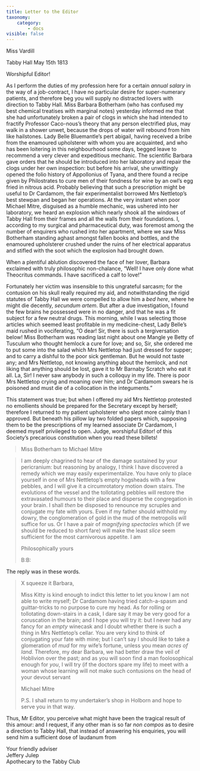 ```yaml
---
title: Letter to the Editor
taxonomy:
    category:
        - docs
visible: false
---
```


<div class="author">Miss Vardill</div>

Tabby Hall May 15th 1813

Worshipful Editor!

As I perform the duties of my profession here for a certain *annual salary* in the way of a job-contract, I have no particular desire for super-numerary patients, and therefore beg you will supply no distracted lovers with direction to Tabby Hall. Miss Barbara Botherham (who has confused my best chemical treatises with marginal notes) yesterday informed me that she had unfortunately broken a pair of clogs in which she had intended to fractify Professor Caco-nous’s theory that any person electrified plus, may walk in a shower unwet, because the drops of water will rebound from him like hailstones. Lady Belle Bluemantle’s pert abigail, having received a bribe from the enamoured upholsterer with whom you are acquainted, and who has been loitering in this neighbourhood some days, begged leave to recommend a very clever and expeditious mechanic. The scientific Barbara gave orders that he should be introduced into her laboratory and repair the clogs under her own inspection: but before his arrival, she unwittingly opened the folio history of Appollonius of Tyana, and there found a recipe given by Philostrates to cure men of their fondness for wine by an owl’s egg fried in nitrous acid. Probably believing that such a prescription might be useful to Dr Cardamom, the fair experimentalist borrowed Mrs Nettletop’s best stewpan and began her operations. At the very instant when poor Michael Mitre, disguised as a humble mechanic, was ushered into her laboratory, we heard an explosion which nearly shook all the windows of Tabby Hall from their frames and all the walls from their foundations. I, according to my surgical and pharmaceutical duty, was foremost among the number of enquirers who rushed into her apartment, where we saw Miss Botherham standing aghast amongst fallen books and bottles, and the enamoured upholsterer crushed under the ruins of her electrical apparatus and stifled with the soot which the explosion had brought down.  

When a plentiful ablution discovered the face of her lover, Barbara exclaimed with truly philosophic non-chalance, “Well! I have only done what Theocritus commands. I have sacrificed a calf to love!”

Fortunately her victim was insensible to this ungrateful sarcasm; for the contusion on his skull really required my aid, and notwithstanding the rigid statutes of Tabby Hall we were compelled to allow him a *bed here*, where he might die decently, *secundum artem*. But after a due investigation, I found the few brains he possessed were in no danger, and that he was a fit subject for a few neutral drugs. This morning, while I was selecting those articles which seemed least profitable in my medicine-chest, Lady Belle’s maid rushed in vociferating, “O dear! Sir, there is such a tergiversation below! Miss Botherham was reading last night about one Mangle ye Betty of Tusculum  who thought hemlock a cure for love; and so, Sir, she ordered me to put some into the salad which Mrs Nettletop had just dressed for supper; and to carry a dishful to the poor sick gentleman. But he would not taste any; and Mrs Nettletop, not knowing anything about the hemlock, and not liking that anything should be lost, gave it to Mr Barnaby Scratch who eat it all. La, Sir! I never saw anybody in such a colloquy in my life. There is poor Mrs Nettletop crying and moaning over him; and Dr Cardamom swears he is poisoned and must die of a collocation in the integuments.”

This statement was true; but when I offered my aid Mrs Nettletop protested no emollients should be prepared for the Secretary except by herself; therefore I returned to my patient upholsterer who slept more calmly than I approved. But beneath his pillow lay two folded papers which, supposing them to be the prescriptions of my learned associate Dr Cardamom, I deemed myself privileged to open. Judge, worshipful Editor! of this Society’s precarious constitution when you read these billets!  

> Miss Botherham to Michael Mitre

> I am deeply chagrined to hear of the damage sustained by your pericranium: but reasoning by analogy, I think I have discovered a remedy which we may easily experimentalize. You have only to place yourself in one of Mrs Nettletop’s empty hogsheads with a few pebbles, and I will give it a circumrotatory motion down stairs. The evolutions of the vessel and the tollotating pebbles will restore the extravasated humours to their place and disperse the congregation in your brain. I shall *then* be disposed to renounce my scruples and conjugate my fate with yours. Even if my father should withhold my dowry, the conglomeration of gold in the mud of the metropolis will suffice for us. Or I have a pair of *magnifying spectacles* which (if we should be reduced to short fare) will make the least *slice* seem sufficient for the most carnivorous appetite. I am
> 
> Philosophically yours
> 
> B:B:  

The reply was in these words.

> X squeeze it Barbara,  
> 
> Miss Kitty is kind enough to indict this letter to let you know I am not able to write myself; Dr Cardamom having tried catch-a-spasm and guittar-tricks to no purpose to cure my head. As for rolling or tollotating down-stairs in a cask, I dare say it may be very good for a coruscation in the brain; and I hope you will try it: but I never had any fancy for an *empty* winecask and I doubt whether there is such a thing in Mrs Nettletop’s cellar. You are very kind to think of conjugating your fate with mine; but I can’t say I should like to take a glomeration of *mud* for my wife’s fortune, unless you mean *acres of land.* Therefore, my dear Barbara, we had better draw the veil of Hoblivion over the past; and as you will soon find a man foolosophical enough for *you*, I will try (if the doctors spare my life) to meet with a woman whose learning will not make such contusions on the head of your devout servant  
> 
> Michael Mitre
> 
> P.S. I shall return to my undertaker’s shop in Holborn and hope to serve you in that way.

Thus, Mr Editor, you perceive what might have been the tragical result of this amour: and I request, if any other man is so far *non compos* as to desire a direction to Tabby Hall, that instead of answering his enquiries, you will send him a sufficient dose of laudanum from  

Your friendly adviser  
Jeffery Julep  
Apothecary to the Tabby Club